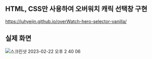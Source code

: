 ## HTML, CSS만 사용하여 오버워치 캐릭 선택창 구현
https://juhyejin.github.io/overWatch-hero-selector-vanilla/

## 실제 화면
![스크린샷 2023-02-22 오후 2 40 06](https://user-images.githubusercontent.com/82946898/220532958-82c3ca91-04e4-4988-9ecf-2632716b1589.png)
